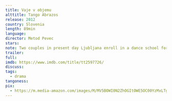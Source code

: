 ```yaml
---
title: Vaje v objemu
alttitle: Tango Abrazos
release: 2012
country: Slovenia
length: 89min
language:
director: Metod Pevec
stars:
note: Two couples in present day Ljubljana enroll in a dance school for tango, and in the process learn a great deal more - about life, about love, about themselves.
trailer:
full:
imdb: https://www.imdb.com/title/tt2597726/
discuss:
tags:
  - drama
tangoness:
pix:
  - https://m.media-amazon.com/images/M/MV5BOWI0N2ZhOGItOWE5OC00YzMxLTg2NzEtZTMxM2FkMmJjYjcxXkEyXkFqcGdeQXVyOTkwMzcwOA@@._V1_SY1000_CR0,0,693,1000_AL_.jpg
---
```


